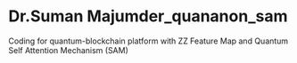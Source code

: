 # Dr.Suman Majumder_quananon_sam
Coding for quantum-blockchain platform with ZZ Feature Map and Quantum Self Attention Mechanism (SAM)

